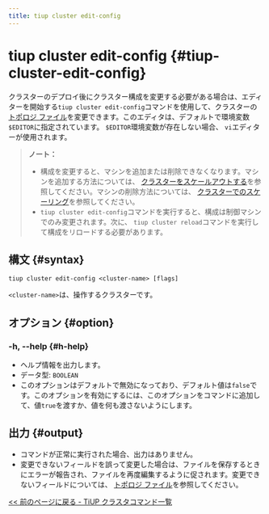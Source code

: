 ```yaml
---
title: tiup cluster edit-config
---
```


# tiup cluster edit-config {#tiup-cluster-edit-config}

クラスターのデプロイ後にクラスター構成を変更する必要がある場合は、エディターを開始する`tiup cluster edit-config`コマンドを使用して、クラスターの[トポロジ ファイル](/tiup/tiup-cluster-topology-reference.md)を変更できます。このエディタは、デフォルトで環境変数`$EDITOR`に指定されています。 `$EDITOR`環境変数が存在しない場合、 `vi`エディターが使用されます。

> **ノート：**
>
> -   構成を変更すると、マシンを追加または削除できなくなります。マシンを追加する方法については、 [クラスターをスケールアウトする](/tiup/tiup-component-cluster-scale-out.md)を参照してください。マシンの削除方法については、 [クラスターでのスケーリング](/tiup/tiup-component-cluster-scale-in.md)を参照してください。
> -   `tiup cluster edit-config`コマンドを実行すると、構成は制御マシンでのみ変更されます。次に、 `tiup cluster reload`コマンドを実行して構成をリロードする必要があります。

## 構文 {#syntax}

```shell
tiup cluster edit-config <cluster-name> [flags]
```

`<cluster-name>`は、操作するクラスターです。

## オプション {#option}

### -h, --help {#h-help}

-   ヘルプ情報を出力します。
-   データ型: `BOOLEAN`
-   このオプションはデフォルトで無効になっており、デフォルト値は`false`です。このオプションを有効にするには、このオプションをコマンドに追加して、値`true`を渡すか、値を何も渡さないようにします。

## 出力 {#output}

-   コマンドが正常に実行された場合、出力はありません。
-   変更できないフィールドを誤って変更した場合は、ファイルを保存するときにエラーが報告され、ファイルを再度編集するように促されます。変更できないフィールドについては、 [トポロジ ファイル](/tiup/tiup-cluster-topology-reference.md)を参照してください。

[&lt;&lt; 前のページに戻る - TiUP クラスタコマンド一覧](/tiup/tiup-component-cluster.md#command-list)
